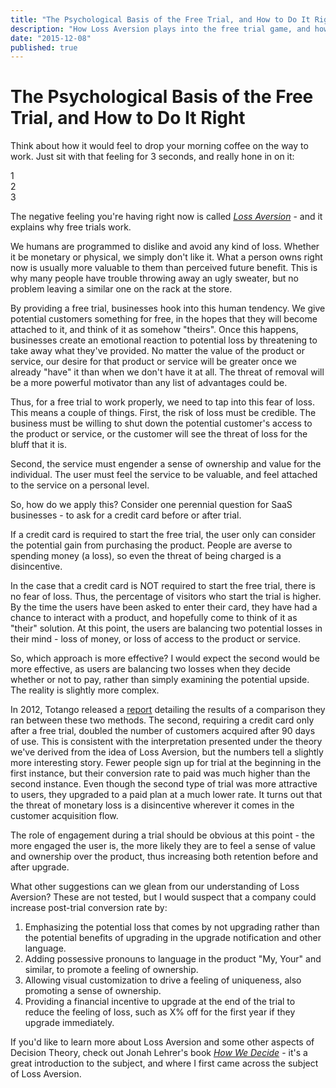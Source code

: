 ```yaml
---
title: "The Psychological Basis of the Free Trial, and How to Do It Right"
description: "How Loss Aversion plays into the free trial game, and how to ensure you're properly setting up your users for the upgrade moment"
date: "2015-12-08"
published: true
---
```


# The Psychological Basis of the Free Trial, and How to Do It Right

Think about how it would feel to drop your morning coffee on the way to work. Just sit with that feeling for 3 seconds, and really hone in on it:

1<br />
2<br />
3<br />

The negative feeling you're having right now is called [*Loss Aversion*](https://en.wikipedia.org/wiki/Loss_aversion) - and it explains why free trials work.

We humans are programmed to dislike and avoid any kind of loss. Whether it be monetary or physical, we simply don't like it. What a person owns right now is usually more valuable to them than perceived future benefit. This is why many people have trouble throwing away an ugly sweater, but no problem leaving a similar one on the rack at the store.

By providing a free trial, businesses hook into this human tendency. We give potential customers something for free, in the hopes that they will become attached to it, and think of it as somehow "theirs". Once this happens, businesses create an emotional reaction to potential loss by threatening to take away what they've provided. No matter the value of the product or service, our desire for that product or service will be greater once we already "have" it than when we don't have it at all. The threat of removal will be a more powerful motivator than any list of advantages could be.

Thus, for a free trial to work properly, we need to tap into this fear of loss. This means a couple of things. First, the risk of loss must be credible. The business must be willing to shut down the potential customer's access to the product or service, or the customer will see the threat of loss for the bluff that it is.

Second, the service must engender a sense of ownership and value for the individual. The user must feel the service to be valuable, and feel attached to the service on a personal level. 

So, how do we apply this? Consider one perennial question for SaaS businesses - to ask for a credit card before or after trial.

If a credit card is required to start the free trial, the user only can consider the potential gain from purchasing the product. People are averse to spending money (a loss), so even the threat of being charged is a disincentive.

In the case that a credit card is NOT required to start the free trial, there is no fear of loss. Thus, the percentage of visitors who start the trial is higher. By the time the users have been asked to enter their card, they have had a chance to interact with a product, and hopefully come to think of it as "their" solution. At this point, the users are balancing two potential losses in their mind - loss of money, or loss of access to the product or service. 

So, which approach is more effective? I would expect the second would be more effective, as users are balancing two losses when they decide whether or not to pay, rather than simply examining the potential upside. The reality is slightly more complex.

In 2012, Totango released a [report](http://www.totango.com/wp-content/uploads/2012/11/2012-SaaS-Conversions-Benchmark2.pdf) detailing the results of a comparison they ran between these two methods. The second, requiring a credit card only after a free trial, doubled the number of customers acquired after 90 days of use. This is consistent with the interpretation presented under the theory we've derived from the idea of Loss Aversion, but the numbers tell a slightly more interesting story. Fewer people sign up for trial at the beginning in the first instance, but their conversion rate to paid was much higher than the second instance. Even though the second type of trial was more attractive to users, they upgraded to a paid plan at a much lower rate. It turns out that the threat of monetary loss is a disincentive wherever it comes in the customer acquisition flow.

The role of engagement during a trial should be obvious at this point - the more engaged the user is, the more likely they are to feel a sense of value and ownership over the product, thus increasing both retention before and after upgrade.

What other suggestions can we glean from our understanding of Loss Aversion? These are not tested, but I would suspect that a company could increase post-trial conversion rate by:

1) Emphasizing the potential loss that comes by not upgrading rather than the potential benefits of upgrading in the upgrade notification and other language.
2) Adding possessive pronouns to language in the product "My, Your" and similar, to promote a feeling of ownership.
3) Allowing visual customization to drive a feeling of uniqueness, also promoting a sense of ownership.
4) Providing a financial incentive to upgrade at the end of the trial to reduce the feeling of loss, such as X% off for the first year if they upgrade immediately.

If you'd like to learn more about Loss Aversion and some other aspects of Decision Theory, check out Jonah Lehrer's book [*How We Decide*](http://www.amazon.com/How-We-Decide-Jonah-Lehrer/dp/0547247990/ref=sr_1_1_twi_kin_2_twi_audd_4?s=books&ie=UTF8&qid=1449589077&sr=1-1&keywords=jonah+lehrer+how+we+decide) - it's a great introduction to the subject, and where I first came across the subject of Loss Aversion.
